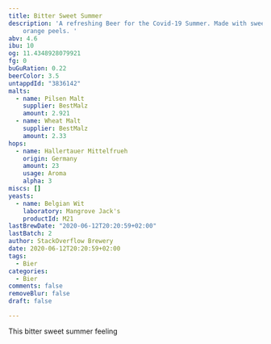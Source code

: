 ```yaml
---
title: Bitter Sweet Summer
description: 'A refreshing Beer for the Covid-19 Summer. Made with sweet and bitter
    orange peels. '
abv: 4.6
ibu: 10
og: 11.4348928079921
fg: 0
buGuRation: 0.22
beerColor: 3.5
untappdId: "3836142"
malts:
  - name: Pilsen Malt
    supplier: BestMalz
    amount: 2.921
  - name: Wheat Malt
    supplier: BestMalz
    amount: 2.33
hops:
  - name: Hallertauer Mittelfrueh
    origin: Germany
    amount: 23
    usage: Aroma
    alpha: 3
miscs: []
yeasts:
  - name: Belgian Wit
    laboratory: Mangrove Jack's
    productId: M21
lastBrewDate: "2020-06-12T20:20:59+02:00"
lastBatch: 2
author: StackOverflow Brewery
date: 2020-06-12T20:20:59+02:00
tags:
  - Bier
categories:
  - Bier
comments: false
removeBlur: false
draft: false

---
```

This bitter sweet summer feeling